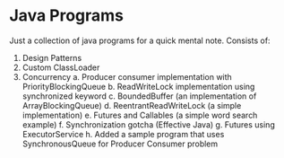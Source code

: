 # Java Programs
Just a collection of java programs for a quick mental note.
Consists of:
1. Design Patterns
2. Custom ClassLoader
3. Concurrency
   a. Producer consumer implementation with PriorityBlockingQueue
   b. ReadWriteLock implementation using synchronized keyword
   c. BoundedBuffer (an implementation of ArrayBlockingQueue)
   d. ReentrantReadWriteLock (a simple implementation)
   e. Futures and Callables (a simple word search example)
   f. Synchronization gotcha (Effective Java)
   g. Futures using ExecutorService
   h. Added a sample program that uses SynchronousQueue for Producer Consumer problem
